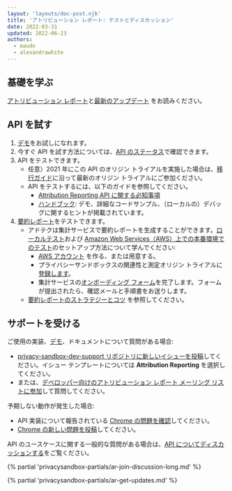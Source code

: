 ```yaml
---
layout: 'layouts/doc-post.njk'
title: 'アトリビューション レポート: テストとディスカッション'
date: 2022-03-31
updated: 2022-06-23
authors:
  - maudn
  - alexandrawhite
---
```


## 基礎を学ぶ

[アトリビューション レポート](/docs/privacy-sandbox/attribution-reporting/)と[最新のアップデート](/docs/privacy-sandbox/attribution-reporting-updates/)
をお読みください。

## API を試す

1. [デモ](https://goo.gle/attribution-reporting-demo)をお試しになれます。
2. 今すぐ API を試す方法については、[API のステータス](/docs/privacy-sandbox/attribution-reporting/#status)で確認できます。
3. API をテストできます。
    * 任意）2021 年にこの API のオリジン トライアルを実施した場合は、[移行ガイド](https://docs.google.com/document/d/1NY7SScCYcPc9v5wtf_fVAikFxGQTAFvwldhExN1P03Y/edit)に沿って最新のオリジン トライアルにご参加ください。
    * API をテストするには、以下のガイドを参照してください。
        * [Attribution Reporting API に関する必知事項](https://docs.google.com/document/d/1lvrKd5Vv7SYLMGZb0Fz7bpGNEl0LOx9i1waAHw2sUg8/)
        * [ハンドブック](https://docs.google.com/document/d/1BXchEk-UMgcr2fpjfXrQ3D8VhTR-COGYS1cwK_nyLfg/):
        デモ、詳細なコードサンプル、（ローカルの）デバッグに関するヒントが掲載されています。
4. [要約レポート](/docs/privacy-sandbox/attribution-reporting/summary-reports/)をテストできます。
    *  アドテクは集計サービスで要約レポートを生成することができます。[ローカルテスト](https://github.com/google/trusted-execution-aggregation-service/#set-up-local-testing)および [Amazon Web Services（AWS）上での本番環境でのテスト](https://github.com/google/trusted-execution-aggregation-service/#test-on-aws-with-support-for-encrypted-reports)のセットアップ方法について学んでください:    
        *  [AWS アカウント](https://portal.aws.amazon.com/gp/aws/developer/registration/index.html) を作る、または用意する。
        *  プライバシーサンドボックスの関連性と測定オリジン トライアルに[登録します](/origintrials/#/view_trial/771241436187197441)。
        *  集計サービスの[オンボーディング フォーム](https://forms.gle/EHoecersGKhpcLPNA)を完了します。フォームが提出されたら、確認メールと手順書をお送りします。
   *  [要約レポートのストラテジーとコツ](https://docs.google.com/document/d/1bU0a_njpDcRd9vDR0AJjwJjrf3Or8vAzyfuK8JZDEfo/edit?usp=sharing) を参照してください。


## サポートを受ける

ご使用の実装、[デモ](https://goo.gle/attribution-reporting-demo)、ドキュメントについて質問がある場合:

* [privacy-sandbox-dev-support リポジトリに新しいイシューを投稿](https://github.com/GoogleChromeLabs/privacy-sandbox-dev-support/issues/new/choose)してください。イシュー テンプレートについては  **Attribution Reporting** を選択してください。
* または、[デベロッパー向けのアトリビューション レポート メーリング リストに参加](https://groups.google.com/u/1/a/chromium.org/g/attribution-reporting-api-dev)して質問してください。

予期しない動作が発生した場合:

* API 実装について報告されている [Chrome の問題を確認](https://bugs.chromium.org/p/chromium/issues/list?q=component%3AInternals%3EConversionMeasurement)してください。
* [Chrome の新しい問題を投稿](https://crbug.com/new)してください。

API のユースケースに関する一般的な質問がある場合は、[API
についてディスカッションする](/docs/privacy-sandbox/attribution-reporting-experiment/#discuss-the-api)をご覧ください。

{% partial 'privacysandbox-partials/ar-join-discussion-long.md' %}

{% partial 'privacysandbox-partials/ar-get-updates.md' %}
